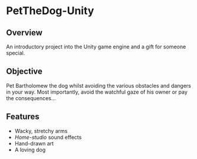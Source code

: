 # PetTheDog-Unity

## Overview
An introductory project into the Unity game engine and a gift for someone special.

## Objective
Pet Bartholomew the dog whilst avoiding the various obstacles and dangers in your way. Most importantly, avoid the watchful gaze of his owner or pay the consequences...

## Features
* Wacky, stretchy arms
* *Home-studio* sound effects
* Hand-drawn art
* A loving dog
